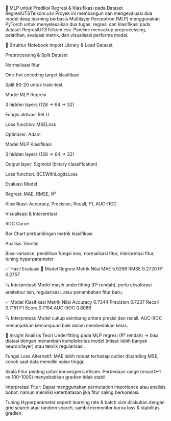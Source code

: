 📘 MLP untuk Prediksi Regresi & Klasifikasi pada Dataset RegresiUTSTelkom.csv
Proyek ini membangun dan mengevaluasi dua model deep learning berbasis Multilayer Perceptron (MLP) menggunakan PyTorch untuk menyelesaikan dua tugas: regresi dan klasifikasi pada dataset RegresiUTSTelkom.csv. Pipeline mencakup preprocessing, pelatihan, evaluasi metrik, dan visualisasi performa model.

📂 Struktur Notebook
Import Library & Load Dataset

Preprocessing & Split Dataset

Normalisasi fitur

One-hot encoding target klasifikasi

Split 80-20 untuk train-test

Model MLP Regresi

3 hidden layers (128 → 64 → 32)

Fungsi aktivasi ReLU

Loss function: MSELoss

Optimizer: Adam

Model MLP Klasifikasi

3 hidden layers (128 → 64 → 32)

Output layer: Sigmoid (binary classification)

Loss function: BCEWithLogitsLoss

Evaluasi Model

Regresi: MAE, RMSE, R²

Klasifikasi: Accuracy, Precision, Recall, F1, AUC-ROC

Visualisasi & Interpretasi

ROC Curve

Bar Chart perbandingan metrik klasifikasi

Analisis Teoritis

Bias-variance, pemilihan fungsi loss, normalisasi fitur, interpretasi fitur, tuning hyperparameter

✅ Hasil Evaluasi
🔢 Model Regresi
Metrik	Nilai
MAE	5.9296
RMSE	9.2720
R²	0.2757

🔍 Interpretasi: Model masih underfitting (R² rendah), perlu eksplorasi arsitektur lain, regularisasi, atau penambahan fitur baru.

✅ Model Klasifikasi
Metrik	Nilai
Accuracy	0.7344
Precision	0.7237
Recall	0.7151
F1 Score	0.7194
AUC-ROC	0.8086

🔍 Interpretasi: Model cukup seimbang antara presisi dan recall. AUC-ROC menunjukkan kemampuan baik dalam membedakan kelas.

🧠 Insight Analisis Teori
Underfitting pada MLP regresi (R² rendah) → bisa diatasi dengan menambah kompleksitas model (misal: lebih banyak neuron/layer) atau teknik regularisasi.

Fungsi Loss Alternatif: MAE lebih robust terhadap outlier dibanding MSE, cocok saat data memiliki noise tinggi.

Skala Fitur penting untuk konvergensi efisien. Perbedaan range (misal 0–1 vs 100–1000) menyebabkan gradien tidak stabil.

Interpretasi Fitur: Dapat menggunakan permutation importance atau analisis bobot, namun memiliki keterbatasan jika fitur saling berkorelasi.

Tuning Hyperparameter seperti learning rate & batch size dilakukan dengan grid search atau random search, sambil memonitor kurva loss & stabilitas gradien.
